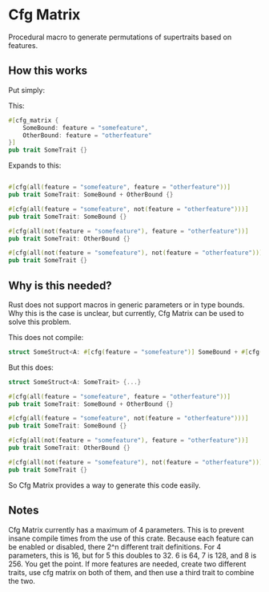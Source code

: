 # Cfg Matrix
Procedural macro to generate permutations of supertraits based on features.

## How this works

Put simply:

This:
```rust
#[cfg_matrix {
    SomeBound: feature = "somefeature",
    OtherBound: feature = "otherfeature"
}]
pub trait SomeTrait {}
```

Expands to this:
```rust

#[cfg(all(feature = "somefeature", feature = "otherfeature"))]
pub trait SomeTrait: SomeBound + OtherBound {}

#[cfg(all(feature = "somefeature", not(feature = "otherfeature")))]
pub trait SomeTrait: SomeBound {}

#[cfg(all(not(feature = "somefeature"), feature = "otherfeature"))]
pub trait SomeTrait: OtherBound {}

#[cfg(all(not(feature = "somefeature"), not(feature = "otherfeature")))]
pub trait SomeTrait {}
```

## Why is this needed?

Rust does not support macros in generic parameters or in type bounds. Why this is the case is unclear, but currently, Cfg Matrix can be used to solve this problem.

This does not compile:
```rust
struct SomeStruct<A: #[cfg(feature = "somefeature")] SomeBound + #[cfg(feature = "otherfeature")] OtherBound> {...}
```

But this does:
```rust
struct SomeStruct<A: SomeTrait> {...}

#[cfg(all(feature = "somefeature", feature = "otherfeature"))]
pub trait SomeTrait: SomeBound + OtherBound {}

#[cfg(all(feature = "somefeature", not(feature = "otherfeature")))]
pub trait SomeTrait: SomeBound {}

#[cfg(all(not(feature = "somefeature"), feature = "otherfeature"))]
pub trait SomeTrait: OtherBound {}

#[cfg(all(not(feature = "somefeature"), not(feature = "otherfeature")))]
pub trait SomeTrait {}
```

So Cfg Matrix provides a way to generate this code easily.

## Notes
Cfg Matrix currently has a maximum of 4 parameters. This is to prevent insane compile times from the use of this crate. Because each feature can be enabled or disabled, there 2^n different trait definitions. For 4 parameters, this is 16, but for 5 this doubles to 32. 6 is 64, 7 is 128, and 8 is 256. You get the point. If more features are needed, create two different traits, use cfg matrix on both of them, and then use a third trait to combine the two.